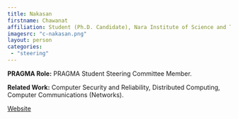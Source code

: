 ```yaml
---
title: Nakasan
firstname: Chawanat
affiliation: Student (Ph.D. Candidate), Nara Institute of Science and Technology (NAIST)
imagesrc: "c-nakasan.png"
layout: person
categories:
 - "steering"
---
```

**PRAGMA Role:** PRAGMA Student Steering Committee Member.  

**Related Work:** Computer Security and Reliability, Distributed Computing, Computer Communications (Networks).

[Website][1]

[1]: https://th.linkedin.com/in/lunaticneko
